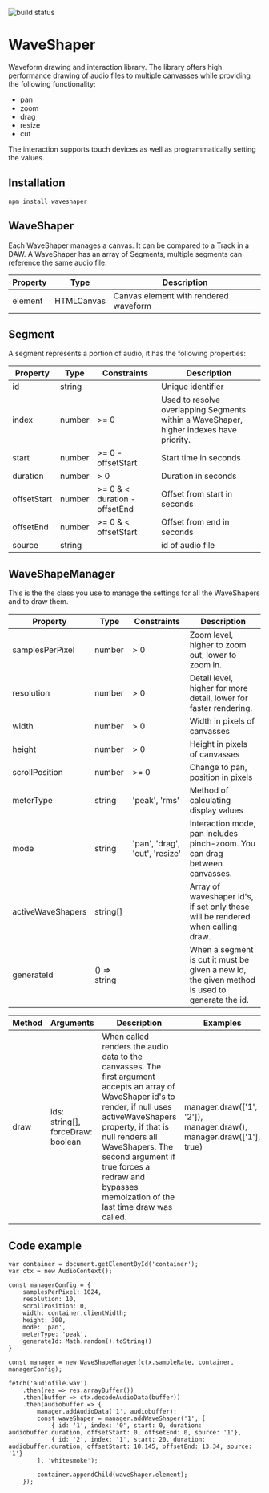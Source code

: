 ![build status](https://travis-ci.org/Idicious/waveshaper.svg?branch=master)

# WaveShaper
Waveform drawing and interaction library. The library offers high performance drawing of audio files to multiple canvasses while providing the following functionality:

- pan
- zoom
- drag
- resize
- cut

The interaction supports touch devices as well as programmatically setting the values.

## Installation
``` 
npm install waveshaper
```

## WaveShaper
Each WaveShaper manages a canvas. It can be compared to a Track in a DAW. A WaveShaper has an array of Segments, multiple segments can reference the same audio file.

| Property | Type | Description
| -------- | ---- | -----------
| element  | HTMLCanvas | Canvas element with rendered waveform


## Segment
A segment represents a portion of audio, it has the following properties:

| Property | Type | Constraints | Description
| -------- | ---- | -----------   | -----------
| id       | string | | Unique identifier
| index    | number | >= 0 | Used to resolve overlapping Segments within a WaveShaper, higher indexes have priority.
| start    | number | >= 0 - offsetStart | Start time in seconds
| duration | number | > 0 | Duration in seconds
| offsetStart | number | >= 0 & < duration - offsetEnd | Offset from start in seconds
| offsetEnd | number | >= 0 & < offsetStart | Offset from end in seconds
| source | string | | id of audio file

## WaveShapeManager
This is the the class you use to manage the settings for all the WaveShapers and to draw them.

| Property | Type | Constraints | Description
| -------- | ---- | -----------   | -----------
| samplesPerPixel | number | > 0 | Zoom level, higher to zoom out, lower to zoom in.
| resolution    | number | > 0 | Detail level, higher for more detail, lower for faster rendering. |
| width    | number | > 0 | Width in pixels of canvasses |
| height | number | > 0 | Height in pixels of canvasses |
| scrollPosition | number | >= 0 | Change to pan, position in pixels
| meterType | string | 'peak', 'rms' | Method of calculating display values
| mode | string | 'pan', 'drag', 'cut', 'resize' | Interaction mode, pan includes pinch-zoom. You can drag between canvasses. |
| activeWaveShapers | string[] | | Array of waveshaper id's, if set only these will be rendered when calling draw. |
| generateId | () => string | | When a segment is cut it must be given a new id, the given method is used to generate the id.

| Method | Arguments | Description | Examples |
| -----  | --------- | ----------  | ------- |
| draw   | ids: string[], forceDraw: boolean | When called renders the audio data to the canvasses. The first argument accepts an array of WaveShaper id's to render, if null uses activeWaveShapers property, if that is null renders all WaveShapers. The second argument if true forces a redraw and bypasses memoization of the last time draw was called. | manager.draw(['1', '2']), manager.draw(), manager.draw(['1'], true) |

## Code example
```
var container = document.getElementById('container');
var ctx = new AudioContext();

const managerConfig = {
    samplesPerPixel: 1024,
    resolution: 10,
    scrollPosition: 0,
    width: container.clientWidth;
    height: 300,
    mode: 'pan',
    meterType: 'peak',
    generateId: Math.random().toString()
}

const manager = new WaveShapeManager(ctx.sampleRate, container, managerConfig);

fetch('audiofile.wav')
    .then(res => res.arrayBuffer())
    .then(buffer => ctx.decodeAudioData(buffer))
    .then(audiobuffer => {
        manager.addAudioData('1', audiobuffer);
        const waveShaper = manager.addWaveShaper('1', [
            { id: '1', index: '0', start: 0, duration: audiobuffer.duration, offsetStart: 0, offsetEnd: 0, source: '1'},
            { id: '2', index: '1', start: 20, duration: audiobuffer.duration, offsetStart: 10.145, offsetEnd: 13.34, source: '1'}
        ], 'whitesmoke');

        container.appendChild(waveShaper.element);
    });
```

